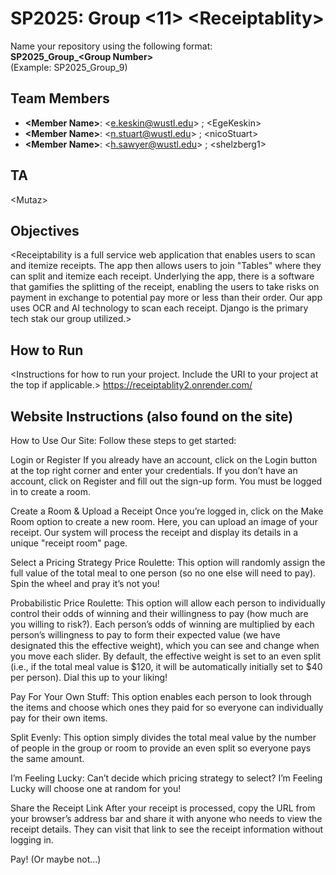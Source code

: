 # SP2025: Group &lt;11&gt; &lt;Receiptablity&gt;

Name your repository using the following format:  
**SP2025_Group_&lt;Group Number&gt;**  
(Example: SP2025_Group_9)

## Team Members
- **&lt;Member Name&gt;**: &lt;e.keskin@wustl.edu&gt; ; &lt;EgeKeskin&gt;
- **&lt;Member Name&gt;**: &lt;n.stuart@wustl.edu&gt; ; &lt;nicoStuart&gt;
- **&lt;Member Name&gt;**: &lt;h.sawyer@wustl.edu&gt; ; &lt;shelzberg1&gt;

## TA
&lt;Mutaz&gt;

## Objectives
&lt;Receiptability is a full service web application that enables users to scan and itemize receipts. The app then allows users to join "Tables" where they can split and itemize each receipt. Underlying the app, there is a software that gamifies the splitting of the receipt, enabling the users to take risks on payment in exchange to potential pay more or less than their order. Our app uses OCR and AI technology to scan each receipt. Django is the primary tech stak our group utilized.&gt;

## How to Run
&lt;Instructions for how to run your project. Include the URI to your project at the top if applicable.&gt;
https://receiptablity2.onrender.com/


## Website Instructions (also found on the site)
How to Use Our Site:
Follow these steps to get started:

Login or Register
If you already have an account, click on the Login button at the top right corner and enter your credentials. If you don’t have an account, click on Register and fill out the sign-up form. You must be logged in to create a room.

Create a Room & Upload a Receipt
Once you’re logged in, click on the Make Room option to create a new room. Here, you can upload an image of your receipt. Our system will process the receipt and display its details in a unique "receipt room" page.

Select a Pricing Strategy
Price Roulette: This option will randomly assign the full value of the total meal to one person (so no one else will need to pay). Spin the wheel and pray it’s not you!

Probabilistic Price Roulette: This option will allow each person to individually control their odds of winning and their willingness to pay (how much are you willing to risk?). Each person’s odds of winning are multiplied by each person’s willingness to pay to form their expected value (we have designated this the effective weight), which you can see and change when you move each slider. By default, the effective weight is set to an even split (i.e., if the total meal value is $120, it will be automatically initially set to $40 per person). Dial this up to your liking!

Pay For Your Own Stuff: This option enables each person to look through the items and choose which ones they paid for so everyone can individually pay for their own items.

Split Evenly: This option simply divides the total meal value by the number of people in the group or room to provide an even split so everyone pays the same amount.

I’m Feeling Lucky: Can’t decide which pricing strategy to select? I’m Feeling Lucky will choose one at random for you!

Share the Receipt Link
After your receipt is processed, copy the URL from your browser’s address bar and share it with anyone who needs to view the receipt details. They can visit that link to see the receipt information without logging in.

Pay! (Or maybe not…)
